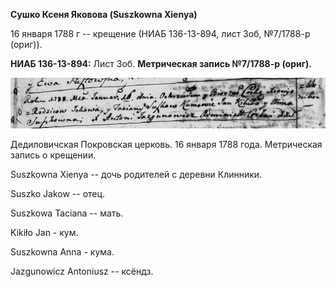 **Сушко Ксеня Яковова (Suszkowna Xienya)**

16 января 1788 г -- крещение (НИАБ 136-13-894, лист 3об, №7/1788-р
(ориг)).

**НИАБ 136-13-894:** Лист 3об. **Метрическая запись №7/1788-р (ориг).**

![](./media/eb659cc5d1cc86a040fdb03367975dc646c693c1.png)

Дедиловичская Покровская церковь. 16 января 1788 года. Метрическая
запись о крещении.

Suszkowna Xienya -- дочь родителей с деревни Клинники.

Suszko Jakow -- отец.

Suszkowa Taciana -- мать.

Kikiło Jan - кум.

Suszkowna Anna - кума.

Jazgunowicz Antoniusz -- ксёндз.

